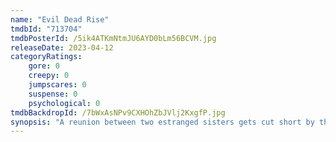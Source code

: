 ```yaml
---
name: "Evil Dead Rise"
tmdbId: "713704"
tmdbPosterId: /5ik4ATKmNtmJU6AYD0bLm56BCVM.jpg
releaseDate: 2023-04-12
categoryRatings:
    gore: 0
    creepy: 0
    jumpscares: 0
    suspense: 0
    psychological: 0
tmdbBackdropId: /7bWxAsNPv9CXHOhZbJVlj2KxgfP.jpg
synopsis: "A reunion between two estranged sisters gets cut short by the rise of flesh-possessing demons, thrusting them into a primal battle for survival as they face the most nightmarish version of family imaginable."
---
```

